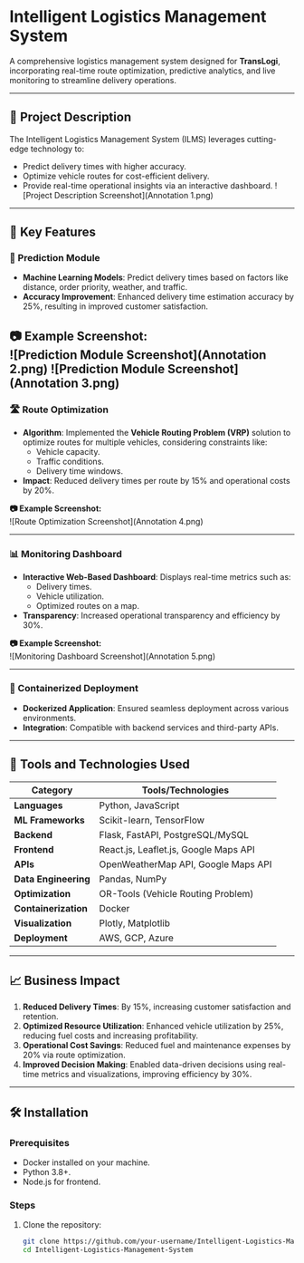 # Intelligent Logistics Management System

A comprehensive logistics management system designed for **TransLogi**, incorporating real-time route optimization, predictive analytics, and live monitoring to streamline delivery operations.

---

## 🚀 Project Description

The Intelligent Logistics Management System (ILMS) leverages cutting-edge technology to:

- Predict delivery times with higher accuracy.
- Optimize vehicle routes for cost-efficient delivery.
- Provide real-time operational insights via an interactive dashboard.
![Project Description Screenshot](Annotation 1.png)
---

## 🌟 Key Features

### 🔮 Prediction Module
- **Machine Learning Models**: Predict delivery times based on factors like distance, order priority, weather, and traffic.
- **Accuracy Improvement**: Enhanced delivery time estimation accuracy by 25%, resulting in improved customer satisfaction.
  
**📷 Example Screenshot:**  
![Prediction Module Screenshot](Annotation 2.png)
![Prediction Module Screenshot](Annotation 3.png)
---

### 🛣️ Route Optimization
- **Algorithm**: Implemented the **Vehicle Routing Problem (VRP)** solution to optimize routes for multiple vehicles, considering constraints like:
  - Vehicle capacity.
  - Traffic conditions.
  - Delivery time windows.
- **Impact**: Reduced delivery times per route by 15% and operational costs by 20%.

**📷 Example Screenshot:**  
![Route Optimization Screenshot](Annotation 4.png)

---

### 📊 Monitoring Dashboard
- **Interactive Web-Based Dashboard**: Displays real-time metrics such as:
  - Delivery times.
  - Vehicle utilization.
  - Optimized routes on a map.
- **Transparency**: Increased operational transparency and efficiency by 30%.

**📷 Example Screenshot:**  
![Monitoring Dashboard Screenshot](Annotation 5.png)

---

### 🐳 Containerized Deployment
- **Dockerized Application**: Ensured seamless deployment across various environments.
- **Integration**: Compatible with backend services and third-party APIs.

---

## 🔧 Tools and Technologies Used

| **Category**            | **Tools/Technologies**                          |
|--------------------------|------------------------------------------------|
| **Languages**           | Python, JavaScript                             |
| **ML Frameworks**       | Scikit-learn, TensorFlow                       |
| **Backend**             | Flask, FastAPI, PostgreSQL/MySQL               |
| **Frontend**            | React.js, Leaflet.js, Google Maps API          |
| **APIs**                | OpenWeatherMap API, Google Maps API            |
| **Data Engineering**    | Pandas, NumPy                                  |
| **Optimization**        | OR-Tools (Vehicle Routing Problem)             |
| **Containerization**    | Docker                                         |
| **Visualization**       | Plotly, Matplotlib                             |
| **Deployment**          | AWS, GCP, Azure                                |

---

## 📈 Business Impact

1. **Reduced Delivery Times**: By 15%, increasing customer satisfaction and retention.
2. **Optimized Resource Utilization**: Enhanced vehicle utilization by 25%, reducing fuel costs and increasing profitability.
3. **Operational Cost Savings**: Reduced fuel and maintenance expenses by 20% via route optimization.
4. **Improved Decision Making**: Enabled data-driven decisions using real-time metrics and visualizations, improving efficiency by 30%.

---

## 🛠️ Installation

### Prerequisites
- Docker installed on your machine.
- Python 3.8+.
- Node.js for frontend.

### Steps
1. Clone the repository:
   ```bash
   git clone https://github.com/your-username/Intelligent-Logistics-Management-System.git
   cd Intelligent-Logistics-Management-System
